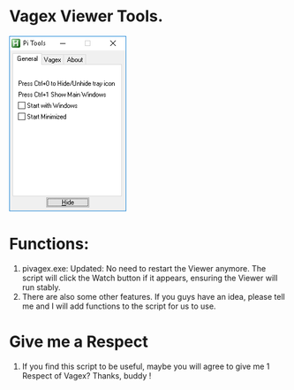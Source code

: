 # Vagex Viewer Tools.
![Pi Tools](https://github.com/314pi/vagex/blob/master/pitool1.png)
# Functions:
1. pivagex.exe: 
	Updated: No need to restart the Viewer anymore. The script will click the Watch button if it appears, ensuring the Viewer will run stably.
2. There are also some other features. If you guys have an idea, please tell me and I will add functions to the script for us to use.
# Give me a Respect
1. If you find this script to be useful, maybe you will agree to give me 1 Respect of Vagex? Thanks, buddy !
